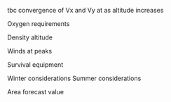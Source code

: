 tbc
convergence of Vx and Vy at as altitude increases

Oxygen  requirements

Density altitude

Winds at peaks

Survival equipment 

Winter considerations 
Summer considerations

Area forecast value